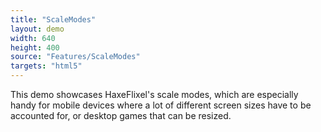```yaml
---
title: "ScaleModes"
layout: demo
width: 640
height: 400
source: "Features/ScaleModes"
targets: "html5"
---
```


This demo showcases HaxeFlixel's scale modes, which are especially handy for mobile devices where a lot of different screen sizes have to be accounted for, or desktop games that can be resized.
